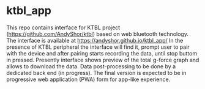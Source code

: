 # ktbl_app

This repo contains interface for KTBL project (https://github.com/AndyShor/ktbl)
based on web bluetooth technology.
The interface is available at https://andyshor.github.io/ktbl_app/
In the presence of KTBL peripheral the interface will find it,
prompt user to pair with the device and after pairing starts recording the data,
until stop buttom in pressed. 
Presently interface shows preview of the total g-force graph and allows to download the data. Data post-processing to be done by a dedicated back end (in progress). The final version is expected to be in progressive web application (PWA) form for app-like experience.
